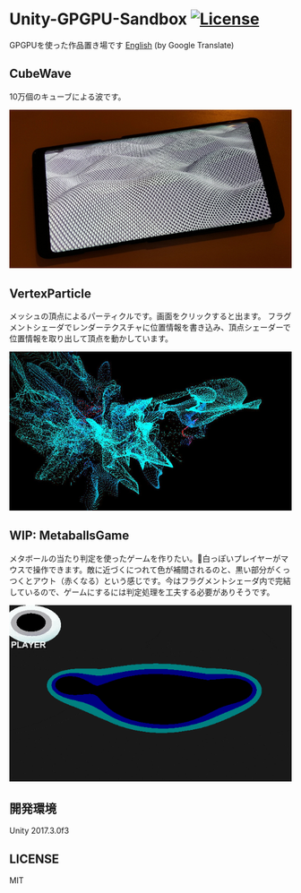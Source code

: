 # Unity-GPGPU-Sandbox [![License](https://img.shields.io/badge/license-MIT-lightgrey.svg)](http://mit-license.org)
GPGPUを使った作品置き場です [English](https://translate.google.com/translate?sl=ja&tl=en&u=https://github.com/setchi/Unity-GPGPU-Sandbox) (by Google Translate)

## CubeWave
10万個のキューブによる波です。

![cubewave](Documents/CubeWave.jpg)

## VertexParticle
メッシュの頂点によるパーティクルです。画面をクリックすると出ます。
フラグメントシェーダでレンダーテクスチャに位置情報を書き込み、頂点シェーダーで位置情報を取り出して頂点を動かしています。

![vertexparticle](Documents/VertexParticle.jpg)

## WIP: MetaballsGame
メタボールの当たり判定を使ったゲームを作りたい。白っぽいプレイヤーがマウスで操作できます。敵に近づくにつれて色が補間されるのと、黒い部分がくっつくとアウト（赤くなる）という感じです。今はフラグメントシェーダ内で完結しているので、ゲームにするには判定処理を工夫する必要がありそうです。

![metaballsgame](Documents/MetaballsGame.gif)

## 開発環境
Unity 2017.3.0f3

## LICENSE
MIT
